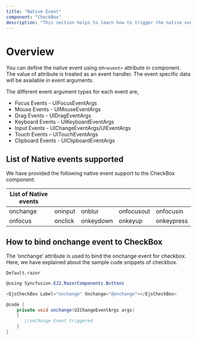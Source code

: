 ```yaml
---
title: "Native Event"
component: "CheckBox"
description: "This section helps to learn how to trigger the native events in ASP.NET Core Razor application"
---
```


# Overview

You can define the native event using on`<event>` attribute in component. The value of attribute is treated as an event handler. The event specific data will be available in event arguments.

The different event argument types for each event are,

* Focus Events - UIFocusEventArgs
* Mouse Events - UIMouseEventArgs
* Drag Events - UIDragEventArgs
* Keyboard Events - UIKeyboardEventArgs
* Input Events - UIChangeEventArgs/UIEventArgs
* Touch Events – UITouchEventArgs
* Clipboard Events - UIClipboardEventArgs

## List of Native events supported

We have provided the following native event support to the CheckBox component:

| List of Native events |  |  | | |
| --- | --- | --- | --- | --- |
| onchange | oninput | onblur | onfocusout | onfocusin |
|onfocus|onclick|onkeydown|onkeyup|onkeypress|

## How to bind onchange event to CheckBox

The ‘onchange’ attribute is used to bind the onchange event for checkbox. Here, we have explained about the sample code snippets of checkbox.

`Default.razor`

```csharp
@using Syncfusion.EJ2.RazorComponents.Buttons

<EjsCheckBox Label="onchange" Onchange="@onchange"></EjsCheckBox>

@code {
    private void onchange(UIChangeEventArgs args)
    {
       //onChange Event triggered
    }
}
```
